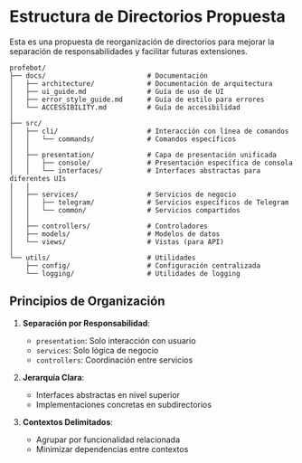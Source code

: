 # Estructura de Directorios Propuesta

Esta es una propuesta de reorganización de directorios para mejorar la separación de responsabilidades y facilitar futuras extensiones.

```
profebot/
├── docs/                         # Documentación
│   ├── architecture/             # Documentación de arquitectura
│   ├── ui_guide.md               # Guía de uso de UI
│   ├── error_style_guide.md      # Guía de estilo para errores
│   └── ACCESSIBILITY.md          # Guía de accesibilidad
│
├── src/
│   ├── cli/                      # Interacción con línea de comandos
│   │   └── commands/             # Comandos específicos
│   │
│   ├── presentation/             # Capa de presentación unificada
│   │   ├── console/              # Presentación específica de consola
│   │   └── interfaces/           # Interfaces abstractas para diferentes UIs
│   │
│   ├── services/                 # Servicios de negocio
│   │   ├── telegram/             # Servicios específicos de Telegram
│   │   └── common/               # Servicios compartidos
│   │
│   ├── controllers/              # Controladores
│   ├── models/                   # Modelos de datos
│   └── views/                    # Vistas (para API)
│
└── utils/                        # Utilidades
    ├── config/                   # Configuración centralizada
    └── logging/                  # Utilidades de logging
```

## Principios de Organización

1. **Separación por Responsabilidad**:
   - `presentation`: Solo interacción con usuario
   - `services`: Solo lógica de negocio
   - `controllers`: Coordinación entre servicios

2. **Jerarquía Clara**:
   - Interfaces abstractas en nivel superior
   - Implementaciones concretas en subdirectorios

3. **Contextos Delimitados**:
   - Agrupar por funcionalidad relacionada
   - Minimizar dependencias entre contextos
